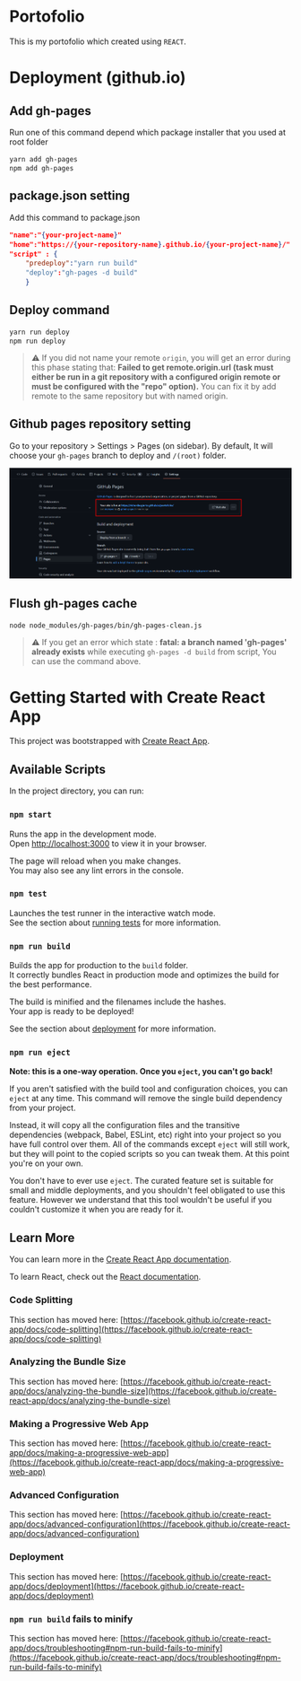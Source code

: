 # Portofolio

This is my portofolio which created using `REACT`.

# Deployment (github.io)

## Add gh-pages

Run one of this command depend which package installer that you used at root folder

```
yarn add gh-pages
npm add gh-pages
```

## package.json setting

Add this command to package.json

```json    
"name":"{your-project-name}"
"home":"https://{your-repository-name}.github.io/{your-project-name}/"
"script" : {
    "predeploy":"yarn run build"
    "deploy":"gh-pages -d build"
    }
```

## Deploy command

```
yarn run deploy
npm run deploy
```

> :warning: If you did not name your remote `origin`, you will get an error during this phase stating that: **Failed to get remote.origin.url (task must either be run in a git repository with a configured origin remote or must be configured with the "repo" option).** You can fix it by add remote to the same repository but with named origin.

## Github pages repository setting

Go to your repository > Settings > Pages (on sidebar). By default, It will choose your `gh-pages` branch to deploy and `/(root)` folder.

![image](asset/github_site_live.png)

## Flush gh-pages cache

```
node node_modules/gh-pages/bin/gh-pages-clean.js
```

> :warning: If you get an error which state : **fatal: a branch named 'gh-pages' already exists** while executing `gh-pages -d build` from script, You can use the command above.

# Getting Started with Create React App

This project was bootstrapped with [Create React App](https://github.com/facebook/create-react-app).

## Available Scripts

In the project directory, you can run:

### `npm start`

Runs the app in the development mode.\
Open [http://localhost:3000](http://localhost:3000) to view it in your browser.

The page will reload when you make changes.\
You may also see any lint errors in the console.

### `npm test`

Launches the test runner in the interactive watch mode.\
See the section about [running tests](https://facebook.github.io/create-react-app/docs/running-tests) for more information.

### `npm run build`

Builds the app for production to the `build` folder.\
It correctly bundles React in production mode and optimizes the build for the best performance.

The build is minified and the filenames include the hashes.\
Your app is ready to be deployed!

See the section about [deployment](https://facebook.github.io/create-react-app/docs/deployment) for more information.

### `npm run eject`

**Note: this is a one-way operation. Once you `eject`, you can't go back!**

If you aren't satisfied with the build tool and configuration choices, you can `eject` at any time. This command will remove the single build dependency from your project.

Instead, it will copy all the configuration files and the transitive dependencies (webpack, Babel, ESLint, etc) right into your project so you have full control over them. All of the commands except `eject` will still work, but they will point to the copied scripts so you can tweak them. At this point you're on your own.

You don't have to ever use `eject`. The curated feature set is suitable for small and middle deployments, and you shouldn't feel obligated to use this feature. However we understand that this tool wouldn't be useful if you couldn't customize it when you are ready for it.

## Learn More

You can learn more in the [Create React App documentation](https://facebook.github.io/create-react-app/docs/getting-started).

To learn React, check out the [React documentation](https://reactjs.org/).

### Code Splitting

This section has moved here: [https://facebook.github.io/create-react-app/docs/code-splitting](https://facebook.github.io/create-react-app/docs/code-splitting)

### Analyzing the Bundle Size

This section has moved here: [https://facebook.github.io/create-react-app/docs/analyzing-the-bundle-size](https://facebook.github.io/create-react-app/docs/analyzing-the-bundle-size)

### Making a Progressive Web App

This section has moved here: [https://facebook.github.io/create-react-app/docs/making-a-progressive-web-app](https://facebook.github.io/create-react-app/docs/making-a-progressive-web-app)

### Advanced Configuration

This section has moved here: [https://facebook.github.io/create-react-app/docs/advanced-configuration](https://facebook.github.io/create-react-app/docs/advanced-configuration)

### Deployment

This section has moved here: [https://facebook.github.io/create-react-app/docs/deployment](https://facebook.github.io/create-react-app/docs/deployment)

### `npm run build` fails to minify

This section has moved here: [https://facebook.github.io/create-react-app/docs/troubleshooting#npm-run-build-fails-to-minify](https://facebook.github.io/create-react-app/docs/troubleshooting#npm-run-build-fails-to-minify)

